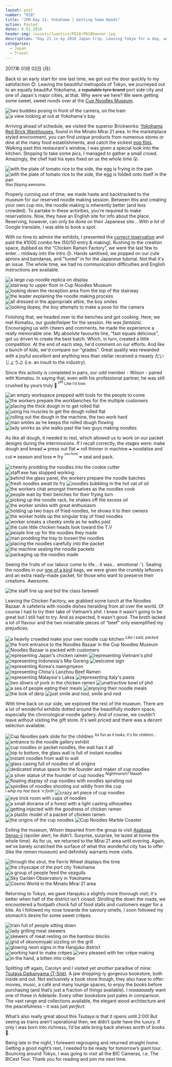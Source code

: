 ```yaml
---
layout: post
number: "018"
title: "JPN Day 21: Yokohama | Getting Some Noods"
action: Posted
datec: 6.01.2018
header-img: /assets/luantics/P018/P018banner.jpg
description: "Day 21 in my 2016 Japan trip. Leaving Tokyo for a day, we visit the port city of Yokohama and its wonderful Cup Noodle Museum to make some noodles from scratch."
categories:
  - Japan
  - Travel
---
```


2017年 01月 02日 (月)

Back to an early start for one last time, we got out the door quickly to my satisfaction :blush:. Leaving the beautiful metropolis of Tokyo, we journeyed out to an equally beautiful Yokohama, a ~~reputable tyre brand~~ port side city and one of Japan's major cities, at that. Why were we here? We were getting some sweet, sweet noods over at the <a href="https://www.google.com.au/maps/place/Cup+Noodles+Museum/@35.4554746,139.6367099,17z/data=!3m2!4b1!5s0x60185c598b1dae11:0x4ceb5b057f554150!4m5!3m4!1s0x60185c577b6193dd:0x7368667740b93abe!8m2!3d35.4554746!4d139.6388986?hl=en">Cup Noodles Museum</a>.

<div class="imageset">
	<img src="{{ baseurl }}/assets/luantics/P018/P018JPND2101.jpg" alt="two buddies posing in front of the camera, on the train"/>
	<img src="{{ baseurl }}/assets/luantics/P018/P018JPND2102.jpg" alt="a view looking at out at Yokohama's bay"/>
</div>

Arriving ahead of schedule, we visited the superior Brickworks: <a href="https://www.google.com.au/maps/place/Yokohama+Red+Brick+Warehouse/@35.4555718,139.635286,16z/data=!4m5!3m4!1s0x60185cf885807149:0x94947dd82acc3d73!8m2!3d35.4526266!4d139.6429249?hl=en">Yokohama Red Brick Warehouses</a>, found in the Minato Mirai 21 area. In the marketplace styled environment, you can find unique products from numerous stores or dine at the many food establishments, and catch the sickest <a href="https://youtu.be/ncRUr4NcwkM?t=1m7s">egg flips</a>. Walking past this restaurant's window, I was given a special look into the kitchen. Stopping to take some pics, I managed to gather a small crowd. Amazingly, the chef had his eyes fixed on us the whole time :open_mouth:.

<div class="imageset">
	<div class="row">
		<img src="{{ baseurl }}/assets/luantics/P018/P018JPND2102A.jpg" alt="with the plate of tomato rice to the side, the egg is frying in the pan" class="half"/>
		<img src="{{ baseurl }}/assets/luantics/P018/P018JPND2102B.jpg" alt="with the plate of tomato rice to the side, the egg is folded onto itself in the pan" class="half"/>
	</div>
	<sup>Was <em>flipping</em> awesome.</sup>
</div>

Properly running out of time, we made haste and backtracked to the museum for our reserved noodle making session. Between this and creating your own cup mix, the noodle making is inherently better (and less crowded). To partake in these activities, you’re required to make reservations. Now, they have an English site for info about the place. Reserving, however, can only be done on their Japanese site... With _a lot_ of Google translate, I was able to book a spot.

With no time to admire the exhibits, I presented the <a href="{% post_url 2017-11-28-Kobe-Beefing-Tears-of-Soy %}#wrongreserve" target="_blank">_correct_ reservation</a> and paid the ¥1000 combo fee (50/50 entry & making). Rushing to the creation space, dubbed as the “Chicken Ramen Factory”, we were the last few to enter... midway into the intro :persevere:. Hands sanitised, we popped on our cute aprons and bandanas, and "tuned" in for the Japanese tutorial. Not that it's an issue. The whole time, we had no communication difficulties and English instructions are available. 

<div class="imageset">
	<img src="{{ baseurl }}/assets/luantics/P018/P018JPND2103.jpg" alt="a large cup noodle replica on display"/>
	<div class="row">
		<img src="{{ baseurl }}/assets/luantics/P018/P018JPND2103A.jpg" alt="stairway to upper floor in Cup Noodles Museum" class="half"/>
		<img src="{{ baseurl }}/assets/luantics/P018/P018JPND2103B.jpg" alt="looking down the reception area from the top of the stairway" class="half"/>
	</div>
	<img src="{{ baseurl }}/assets/luantics/P018/P018JPND2106.jpg" alt="the leader explaining the noodle making process"/>
	<div class="row">
		<img src="{{ baseurl }}/assets/luantics/P018/P018JPND2107A.jpg" alt="all dressed in the appropriate attire, the boy smiles" class="half"/>
		<img src="{{ baseurl }}/assets/luantics/P018/P018JPND2107B.jpg" alt="looking dopey, the boy attempts to make a pose for the camera" class="half"/>
	</div>
</div>

Finishing that, we headed over to the benches and got cooking. Here, we met Komatsu, our guide/helper for the session. He was _fantastic_. Encouraging us with cheers and comments, he made the experience a really memorable one. My absolute favourite line, “fast equals delicious”, got us driven to create the best batch. Which, in turn, created a little competition. At the end of each step, he'd comment on our efforts. And like a bunch of kids, we'd compare our "grades". Great quality was rewarded with a joyful _excellent_ and anything less than stellar received a measly だいじょうぶ (i.e. an insult to the industry).

Since this activity is completed in pairs, our odd member - Wilson - paired with Komatsu. In saying that, even with his professional partner, he was still crushed by yours truly :muscle: <sup><sup>pfft</sup> Like I'd lose.</sup>

<div class="imageset">
	<img src="{{ baseurl }}/assets/luantics/P018/P018JPND2104.jpg" alt="an empty workspace prepped with tools for the people to come"/>
	<img src="{{ baseurl }}/assets/luantics/P018/P018JPND2105.jpg" alt="the workers prepare the workbenches for the multiple customers"/>
	<img src="{{ baseurl }}/assets/luantics/P018/P018JPND2108.jpg" alt="placing the thick dough in to get rolled flat"/>
	<div class="row">
		<img src="{{ baseurl }}/assets/luantics/P018/P018JPND2109A.jpg" alt="using his muscles to get the dough rolled flat" class="one-third"/>
		<img src="{{ baseurl }}/assets/luantics/P018/P018JPND2109B.jpg" alt="rolling out the dough in the machine, the two work hard" class="two-thirds"/>
	</div>
	<div class="row">
		<img src="{{ baseurl }}/assets/luantics/P018/P018JPND2110A.jpg" alt="man smiles as he keeps the rolled dough flowing" class="half"/>
		<img src="{{ baseurl }}/assets/luantics/P018/P018JPND2110B.jpg" alt="lady smirks as she walks past the two guys making noodles" class="half"/>
	</div>
</div>

As like all dough, it needed to rest, which allowed us to work on our packet designs during the intermissions. If I recall correctly, the stages were: make dough and knead <sub><sup>:arrow_right:</sup></sub> press out flat <sub><sup>:arrow_right:</sup></sub> roll thinner in machine <sub><sup>:arrow_right:</sup></sub> noodalise and cut <sub><sup>:arrow_right:</sup></sub> season and toss <sub><sup>:arrow_right:</sup></sub> fry <sup><sup>you fools</sup></sup> <sub><sup>:arrow_right:</sup></sub> seal and pack.

<div class="imageset">
	<div class="row">
		<img src="{{ baseurl }}/assets/luantics/P018/P018JPND2111A.jpg" alt="cheerily prodding the noodles into the cookie cutter" class="two-thirds"/>
		<img src="{{ baseurl }}/assets/luantics/P018/P018JPND2111B.jpg" alt="staff.exe has stopped working" class="one-third"/>
	</div>
	<img src="{{ baseurl }}/assets/luantics/P018/P018JPND2112.jpg" alt="behind the glass panel, the workers prepare the noodle batches"/>
	<div class="row">
		<img src="{{ baseurl }}/assets/luantics/P018/P018JPND2113A.jpg" alt="fresh noodles await its fry" class="half"/>
		<img src="{{ baseurl }}/assets/luantics/P018/P018JPND2113B.jpg" alt="noodles bubbling in the hot vat of oil" class="half"/>
	</div>
	<img src="{{ baseurl }}/assets/luantics/P018/P018JPND2114.jpg" alt="the workers chat amongst themselves as the noodles cook"/>
	<img src="{{ baseurl }}/assets/luantics/P018/P018JPND2115.jpg" alt="people wait by their benches for their frying turn"/>
	<div class="row">
		<img src="{{ baseurl }}/assets/luantics/P018/P018JPND2116A.jpg" alt="picking up the noodle rack, he shakes off the excess oil" class="half"/>
		<img src="{{ baseurl }}/assets/luantics/P018/P018JPND2116B.jpg" alt="the worker smiles with great enthusiasm" class="half"/>
	</div>
	<div class="row">
		<img src="{{ baseurl }}/assets/luantics/P018/P018JPND2117A.jpg" alt="holding up two trays of fried noodles, he shows it to their owners" class="half"/>
		<img src="{{ baseurl }}/assets/luantics/P018/P018JPND2117B.jpg" alt="the worker holds up the singular tray of fried noodles" class="half"/>
	</div>
	<img src="{{ baseurl }}/assets/luantics/P018/P018JPND2118.jpg" alt="worker sneaks a cheeky smile as he walks past"/>
	<img src="{{ baseurl }}/assets/luantics/P018/P018JPND2119.jpg" alt="the cute little chicken heads look toward the T.V"/>
	<div class="row">
		<img src="{{ baseurl }}/assets/luantics/P018/P018JPND2120A.jpg" alt="people line up for the noodles they made" class="two-thirds"/>
		<img src="{{ baseurl }}/assets/luantics/P018/P018JPND2120B.jpg" alt="man prodding the tray to loosen the noodles" class="one-third"/>
	</div>
	<img src="{{ baseurl }}/assets/luantics/P018/P018JPND2121.jpg" alt="placing the noodles carefully into the packet"/>
	<div class="row">
		<img src="{{ baseurl }}/assets/luantics/P018/P018JPND2122A.jpg" alt="the machine sealing the noodle packets" class="half"/>
		<img src="{{ baseurl }}/assets/luantics/P018/P018JPND2122B.jpg" alt="packaging up the noodles made" class="half"/>
	</div>
</div>

Seeing the fruits of our labour come to life... it was... emotional :'). Sealing the noodles in our <a href="https://youtu.be/rJnICByeL8Q?t=14s">one of a kind</a> bags, we were given the crumbly leftovers and an extra ready-made packet, for those who want to preserve their creations. _Awesome_.

<div class="imageset">
	<img src="{{ baseurl }}/assets/luantics/P018/P018JPND2123.jpg" alt="the staff line up and bid the class farewell"/>
</div>

Leaving the Chicken Factory, we grabbed some lunch at the Noodles Bazaar. A cafeteria with noodle dishes heralding from all over the world. Of course I had to try their take of Vietnam’s phở. I knew it wasn't going to be great but I still had to try. And as expected, it wasn't good. The broth lacked a lot of flavour and the two miserable pieces of “beef” only exemplified my prejudices.

<div class="imageset">
	<img src="{{ baseurl }}/assets/luantics/P018/P018JPND2124.jpg" alt="a heavily crowded make your own noodle cup kitchen"/>
	<em><sup>Like I said, packed</sup></em>
	<img src="{{ baseurl }}/assets/luantics/P018/P018JPND2125.jpg" alt="the front entrance to the Noodles Bazaar in the Cup Noodles Museum"/>
	<img src="{{ baseurl }}/assets/luantics/P018/P018JPND2126.jpg" alt="Noodles Bazaar is packed with customers"/>
	<div class="row">
		<img src="{{ baseurl }}/assets/luantics/P018/P018JPND2127A.jpg" alt="representing Japan's chicken ramen" class="half"/>
		<img src="{{ baseurl }}/assets/luantics/P018/P018JPND2127B.jpg" alt="representing Vietnam's phở" class="half"/>
	</div>
	<div class="row">
		<img src="{{ baseurl }}/assets/luantics/P018/P018JPND2128A.jpg" alt="representing Indonesia's Mie Goreng" class="half"/>
		<img src="{{ baseurl }}/assets/luantics/P018/P018JPND2128B.jpg" alt="welcome sign" class="half"/>
	</div>
	<div class="row">
		<img src="{{ baseurl }}/assets/luantics/P018/P018JPND2129A.jpg" alt="representing Korea's naengmyeon" class="half"/>
		<img src="{{ baseurl }}/assets/luantics/P018/P018JPND2129B.jpg" alt="representing China's Lanzhou Beef Ramen" class="half"/>
	</div>
	<div class="row">
		<img src="{{ baseurl }}/assets/luantics/P018/P018JPND2130A.jpg" alt="representing Malaysia's Laksa" class="half"/>
		<img src="{{ baseurl }}/assets/luantics/P018/P018JPND2130B.jpg" alt="representing Italy's pasta" class="half"/>
	</div>
	<div class="row">
		<img src="{{ baseurl }}/assets/luantics/P018/P018JPND2131A.jpg" alt="two slivers of pork in the chicken ramen" class="half"/>
		<img src="{{ baseurl }}/assets/luantics/P018/P018JPND2131B.jpg" alt="unattractive bowl of phở" class="half"/>
	</div>
	<img src="{{ baseurl }}/assets/luantics/P018/P018JPND2132.jpg" alt="a sea of people eating their meals"/>
	<img src="{{ baseurl }}/assets/luantics/P018/P018JPND2133.jpg" alt="enjoying their noodle meals"/>
	<div class="row">
		<img src="{{ baseurl }}/assets/luantics/P018/P018JPND2134A.jpg" alt="the look of derp" class="half"/>
		<img src="{{ baseurl }}/assets/luantics/P018/P018JPND2134B.jpg" alt="just smile and nod, smile and nod" class="half"/>
	</div>
</div>

With time back on our side, we explored the rest of the museum. There are a lot of wonderful exhibits dotted around the beautifully modern space, especially the chronological noodle gallery. And of course, we couldn’t leave without visiting the gift store. It's well priced and there was a decent selection available. 

<div class="imageset">
	<img src="{{ baseurl }}/assets/luantics/P018/P018JPND2135.jpg" alt="Cup Noodles park slide for the children"/>
	<sup>As fun as it looks, it's for <em>children...</em></sup>
	<img src="{{ baseurl }}/assets/luantics/P018/P018JPND2136.jpg" alt="entrance to the noodle gallery exhibit"/>
	<img src="{{ baseurl }}/assets/luantics/P018/P018JPND2137.jpg" alt="cup noodles or packet noodles, the wall has it all"/>
	<img src="{{ baseurl }}/assets/luantics/P018/P018JPND2138.jpg" alt="top to bottom, the glass wall is full of instant noodles"/>
	<img src="{{ baseurl }}/assets/luantics/P018/P018JPND2139.jpg" alt="instant noodles from wall to wall"/>
	<img src="{{ baseurl }}/assets/luantics/P018/P018JPND2140.jpg" alt="glass casing full of noodles of all origins"/>
	<img src="{{ baseurl }}/assets/luantics/P018/P018JPND2141.jpg" alt="dedicated statue space for the founder and maker of cup noodles"/>
	<img src="{{ baseurl }}/assets/luantics/P018/P018JPND2142.jpg" alt="a silver statue of the founder of cup noodles"/>
	<em><sup>Nightmarish? Naaah</sup></em>
	<div class="row">
		<img src="{{ baseurl }}/assets/luantics/P018/P018JPND2143A.jpg" alt="floating display of cup noodles with noodles spiralling out" class="one-third"/>
		<img src="{{ baseurl }}/assets/luantics/P018/P018JPND2143B.jpg" alt="spindles of noodles shooting out wildly from the cup" class="two-thirds"/>
	</div>
	<em><sup>I whip my hair back 'n forth</sup></em>
	<img src="{{ baseurl }}/assets/luantics/P018/P018JPND2144.jpg" alt="crazy art piece of cup noodles"/>
	<img src="{{ baseurl }}/assets/luantics/P018/P018JPND2145.jpg" alt="eye trick room with cups of noodles"/>
	<img src="{{ baseurl }}/assets/luantics/P018/P018JPND2146.jpg" alt="a small diorama of a forest with a light casting silhouettes"/>
	<img src="{{ baseurl }}/assets/luantics/P018/P018JPND2147.jpg" alt="getting injected with the goodness of chicken ramen"/>
	<img src="{{ baseurl }}/assets/luantics/P018/P018JPND2148.jpg" alt="a plastic model of a packet of chicken ramen"/>
	<img src="{{ baseurl }}/assets/luantics/P018/P018JPND2149.jpg" alt="the origins of the cup noodles"/>
	<img src="{{ baseurl }}/assets/luantics/P018/P018JPND2150.jpg" alt="Cup Noodles Marble Coaster"/>
</div>

Exiting the museum, Wilson departed from the group to visit <a href="https://www.google.com.au/maps/place/Sens%C5%8D-ji/@35.7147651,139.7944666,17z/data=!3m1!4b1!4m5!3m4!1s0x60188ec1a4463df1:0x6c0d289a8292810d!8m2!3d35.7147651!4d139.7966553?hl=en">Asakusa Senso-ji</a> (spoiler alert, he didn't. Surprise, surprise, he lazed at home the whole time). As for us, we returned to the Mirai 21 area until evening. Again, we've barely scratched the surface of what this wonderful city has to offer (like the _ramen_ museum) and definitely warrants more visits.

<div class="imageset">
	<img src="{{ baseurl }}/assets/luantics/P018/P018JPND2151.jpg" alt="through the strut, the Ferris Wheel displays the time"/>
	<img src="{{ baseurl }}/assets/luantics/P018/P018JPND2152.jpg" alt="the cityscape of the port city Yokohama"/>
	<img src="{{ baseurl }}/assets/luantics/P018/P018JPND2153.jpg" alt="a group of people feed the seagulls"/>
	<div class="row">
		<img src="{{ baseurl }}/assets/luantics/P018/P018JPND2154A.jpg" alt="Sky Garden Observatory in Yokohama" class="one-third"/>
		<img src="{{ baseurl }}/assets/luantics/P018/P018JPND2154B.jpg" alt="Cosmo World in the Minato Mirai 21 area" class="two-thirds"/>
	</div>
</div>

Returning to Tokyo, we gave Harajuku a slightly more thorough visit; it's better when half of the district isn't closed. Strolling the down the roads, we encountered a footpath chock full of food stalls and customers eager for a bite. As I followed my nose towards the savoury smells, I soon followed my stomach’s desire for some sweet crêpes.

<div class="imageset">
	<img src="{{ baseurl }}/assets/luantics/P018/P018JPND2155.jpg" alt="train full of people sitting down"/>
	<div class="row">
		<img src="{{ baseurl }}/assets/luantics/P018/P018JPND2156A.jpg" alt="lady grilling meat skewers" class="half"/>
		<img src="{{ baseurl }}/assets/luantics/P018/P018JPND2156B.jpg" alt="skewers of meat resting on the bamboo blocks" class="half"/>
	</div>
	<img src="{{ baseurl }}/assets/luantics/P018/P018JPND2157.jpg" alt="grid of okonomiyaki sizzling on the grill"/>
	<img src="{{ baseurl }}/assets/luantics/P018/P018JPND2158.jpg" alt="glowing neon signs in the Harajuku district"/>
	<div class="row">
		<img src="{{ baseurl }}/assets/luantics/P018/P018JPND2159A.jpg" alt="working hard to make crêpes" class="half"/>
		<img src="{{ baseurl }}/assets/luantics/P018/P018JPND2159B.jpg" alt="very pleased with her crêpe making" class="half"/>
	</div>
	<img src="{{ baseurl }}/assets/luantics/P018/P018JPND2160.jpg" alt="in the hand, a bitten into crêpe"/>
</div>

Splitting off again, Carolyn and I visited yet _another_ paradise of mine: <a href="https://www.google.com.au/maps/place/Tsutaya+Daikanyama/@35.6488531,139.6976021,17z/data=!3m2!4b1!5s0x60188b4fc6ac5b49:0x4ceb5b05b48bad60!4m5!3m4!1s0x60188b4fbed0f881:0xd6f9dafad72a5ca9!8m2!3d35.6488531!4d139.6997908?hl=en">Tsutaya Daikanyama (T-Site)</a>. A jaw dropping-ly gorgeous bookstore, both inside and out. Not exclusively a book store though, they also have to offer: movies, music, a café and many lounge spaces, to enjoy the books before purchasing (and that’s just a fraction of things available). I _reaaaaaally_ want one of these in Adelaide. Every other bookstore just pales in comparison. The vast range and collections available, the elegant wood architecture and the peacefulness – it was just _perfect_.

What’s also really great about this Tsutaya is that it opens until 2:00! But seeing as trains aren't operational then, we didn’t quite have the luxury. If only I was born into richness, I’d be able bring back shelves worth of books 🤤.

Being late in the night, I forewent regrouping and returned straight home. Getting a good night’s rest, I needed to be ready for tomorrow’s giant tour. Bouncing around Tokyo, I was going to visit all the BIC Cameras, i.e. The BICest Tour. Thank you for reading and join me next time.